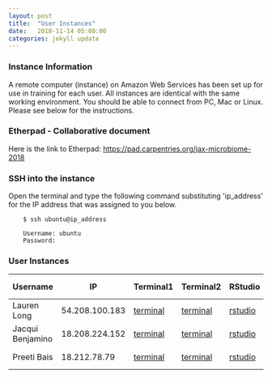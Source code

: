 ```yaml
---
layout: post
title:  "User Instances"
date:   2018-11-14 05:00:00
categories: jekyll update
---
```


### Instance Information

A remote computer (instance) on Amazon Web Services has been set up for use in training for each user. All instances are identical with the same working environment. You should be able to connect from PC, Mac or Linux. Please see below for the instructions.

### Etherpad - Collaborative document
Here is the link to Etherpad: <a href='https://pad.carpentries.org/jax-microbiome-2018' target='_blank'>https://pad.carpentries.org/jax-microbiome-2018</a>


### SSH into the instance

Open the terminal and type the following command substituting 'ip_address' for the IP address that was assigned to you below.

        $ ssh ubuntu@ip_address

        Username: ubuntu
        Password: 


### User Instances

Username          |  IP              |  Terminal1                                                                      |  Terminal2                                                                      |  RStudio                                                           |  Download Files
------------------|------------------|---------------------------------------------------------------------------------|---------------------------------------------------------------------------------|--------------------------------------------------------------------|--------------------------------------------------------------------
Lauren Long       |  54.208.100.183  |  <a href='http://54.208.100.183:8888/terminals/1' target='_blank'>terminal</a>  |  <a href='http://54.208.100.183:8888/terminals/2' target='_blank'>terminal</a>  |  <a href='http://54.208.100.183:8787' target='_blank'>rstudio</a>  |  <a href='http://54.208.100.183' target='_blank'>download files</a>
Jacqui Benjamino  |  18.208.224.152  |  <a href='http://18.208.224.152:8888/terminals/1' target='_blank'>terminal</a>  |  <a href='http://18.208.224.152:8888/terminals/2' target='_blank'>terminal</a>  |  <a href='http://18.208.224.152:8787' target='_blank'>rstudio</a>  |  <a href='http://18.208.224.152' target='_blank'>download files</a>
Preeti Bais       |  18.212.78.79    |  <a href='http://18.212.78.79:8888/terminals/1' target='_blank'>terminal</a>    |  <a href='http://18.212.78.79:8888/terminals/2' target='_blank'>terminal</a>    |  <a href='http://18.212.78.79:8787' target='_blank'>rstudio</a>    |  <a href='http://18.212.78.79' target='_blank'>download files</a>


